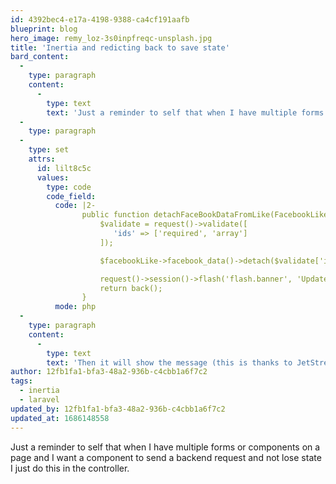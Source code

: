 ```yaml
---
id: 4392bec4-e17a-4198-9388-ca4cf191aafb
blueprint: blog
hero_image: remy_loz-3s0inpfreqc-unsplash.jpg
title: 'Inertia and redicting back to save state'
bard_content:
  -
    type: paragraph
    content:
      -
        type: text
        text: 'Just a reminder to self that when I have multiple forms or components on a page and I want a component to send a backend request and not lose state I just do this in the controller.'
  -
    type: paragraph
  -
    type: set
    attrs:
      id: lilt8c5c
      values:
        type: code
        code_field:
          code: |2-
                public function detachFaceBookDataFromLike(FacebookLike $facebookLike) {
                    $validate = request()->validate([
                       'ids' => ['required', 'array']
                    ]);

                    $facebookLike->facebook_data()->detach($validate['ids']);

                    request()->session()->flash('flash.banner', 'Updated');
                    return back();
                }
          mode: php
  -
    type: paragraph
    content:
      -
        type: text
        text: 'Then it will show the message (this is thanks to JetStream) and it will preserve the state I care about like a filter in the url (query string) etc'
author: 12fb1fa1-bfa3-48a2-936b-c4cbb1a6f7c2
tags:
  - inertia
  - laravel
updated_by: 12fb1fa1-bfa3-48a2-936b-c4cbb1a6f7c2
updated_at: 1686148558
---
```

Just a reminder to self that when I have multiple forms or components on a page and I want a component to send a backend request and not lose state I just do this in the controller.